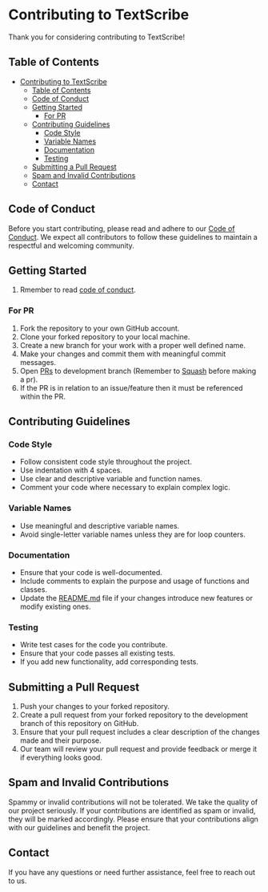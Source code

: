 # Contributing to TextScribe

Thank you for considering contributing to TextScribe!

## Table of Contents

- [Contributing to TextScribe](#contributing-to-textscribe)
  - [Table of Contents](#table-of-contents)
  - [Code of Conduct](#code-of-conduct)
  - [Getting Started](#getting-started)
    - [For PR](#for-pr)
  - [Contributing Guidelines](#contributing-guidelines)
    - [Code Style](#code-style)
    - [Variable Names](#variable-names)
    - [Documentation](#documentation)
    - [Testing](#testing)
  - [Submitting a Pull Request](#submitting-a-pull-request)
  - [Spam and Invalid Contributions](#spam-and-invalid-contributions)
  - [Contact](#contact)

## Code of Conduct

Before you start contributing, please read and adhere to our [Code of Conduct](CODE_OF_CONDUCT.md). We expect all contributors to follow these guidelines to maintain a respectful and welcoming community.

## Getting Started

1. Rmember to read [code of conduct](./code_of_conduct).

### For PR

1. Fork the repository to your own GitHub account.
2. Clone your forked repository to your local machine.
3. Create a new branch for your work with a proper well defined name.
4. Make your changes and commit them with meaningful commit messages.
5. Open [PRs](https://github.com/arncv/TextScribe/pulls) to development branch (Remember to [Squash](https://docs.github.com/en/desktop/managing-commits/squashing-commits-in-github-desktop) before making a pr).
6. If the PR is in relation to an issue/feature then it must be referenced within the PR.

## Contributing Guidelines

### Code Style

- Follow consistent code style throughout the project.
- Use indentation with 4 spaces.
- Use clear and descriptive variable and function names.
- Comment your code where necessary to explain complex logic.

### Variable Names

- Use meaningful and descriptive variable names.
- Avoid single-letter variable names unless they are for loop counters.

### Documentation

- Ensure that your code is well-documented.
- Include comments to explain the purpose and usage of functions and classes.
- Update the [README.md](./README.md) file if your changes introduce new features or modify existing ones.

### Testing

- Write test cases for the code you contribute.
- Ensure that your code passes all existing tests.
- If you add new functionality, add corresponding tests.

## Submitting a Pull Request

1. Push your changes to your forked repository.
2. Create a pull request from your forked repository to the development branch of this repository on GitHub.
3. Ensure that your pull request includes a clear description of the changes made and their purpose.
4. Our team will review your pull request and provide feedback or merge it if everything looks good.

## Spam and Invalid Contributions

Spammy or invalid contributions will not be tolerated. We take the quality of our project seriously. If your contributions are identified as spam or invalid, they will be marked accordingly. Please ensure that your contributions align with our guidelines and benefit the project.

## Contact

If you have any questions or need further assistance, feel free to reach out to us.
